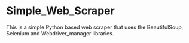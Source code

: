 # Simple_Web_Scraper
This is a simple Python based web scraper that uses the BeautifulSoup, Selenium and Webdriver_manager libraries. 
